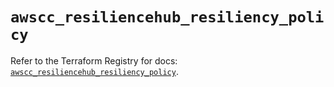 # `awscc_resiliencehub_resiliency_policy`

Refer to the Terraform Registry for docs: [`awscc_resiliencehub_resiliency_policy`](https://registry.terraform.io/providers/hashicorp/awscc/0.70.0/docs/resources/resiliencehub_resiliency_policy).
